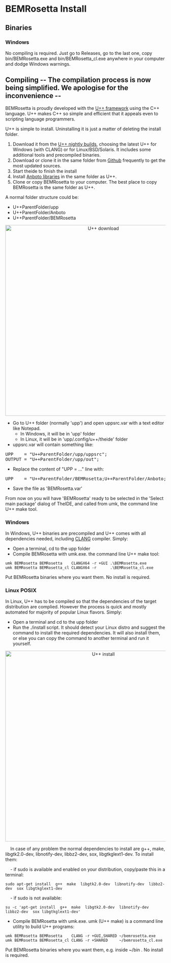 # BEMRosetta Install

## Binaries

### Windows
No compiling is required. Just go to Releases, go to the last one, copy bin/BEMRosetta.exe and bin/BEMRosetta_cl.exe anywhere in your computer and dodge Windows warnings. 

## Compiling -- The compilation process is now being simplified. We apologise for the inconvenience --

BEMRosetta is proudly developed with the [U++ framework](https://www.ultimatepp.org/) using the C++ language. U++ makes C++ so simple and efficient that it appeals even to scripting language programmers.

U++ is simple to install. Uninstalling it is just a matter of deleting the install folder. 
1. Download it from the [U++ nightly builds](https://www.ultimatepp.org/www$uppweb$download$en-us.html), choosing the latest U++ for Windows (with CLANG) or for Linux/BSD/Solaris. It includes some additional tools and precompiled binaries.
2. Download or clone it in the same folder from [Github](https://github.com/ultimatepp/ultimatepp) frequently to get the most updated sources.
3. Start theide to finish the install
4. Install [Anboto libraries](https://github.com/anboto/Anboto) in the same folder as U++.
5. Clone or copy BEMRosetta to your computer. The best place to copy BEMRosetta is the same folder as U++. 

A normal folder structure could be:
* U++ParentFolder/upp
* U++ParentFolder/Anboto
* U++ParentFolder/BEMRosetta

<p align="center"><img src="https://github.com/izabala123/BEMRosetta/blob/master/other/md%20resources/Download.png" width="600" title="U++ download"></p>

* Go to U++ folder (normally 'upp') and open uppsrc.var with a text editor like Notepad.
  * In Windows, it will be in 'upp' folder
  * In Linux, it will be in 'upp/.config/u++/theide' folder 
* uppsrc.var will contain something like:
<pre>
UPP    = "U++ParentFolder/upp/uppsrc";
OUTPUT = "U++ParentFolder/upp/out";
</pre>
* Replace the content of "UPP = ..." line with:
<pre>
UPP    = "U++ParentFolder/BEMRosetta;U++ParentFolder/Anboto;U++ParentFolder/upp/uppsrc;U++ParentFolder/upp/bazaar";
</pre>
* Save the file as 'BEMRosetta.var'

From now on you will have 'BEMRosetta' ready to be selected in the 'Select main package' dialog of TheIDE, and called from umk, the command line U++ make tool.

### Windows

In Windows, U++ binaries are precompiled and U++ comes with all dependencies needed, including [CLANG](https://clang.llvm.org/) compiler. Simply:
* Open a terminal, cd to the upp folder
* Compile BEMRosetta with umk.exe. the command line U++ make tool:
```
umk BEMRosetta BEMRosetta    CLANGX64 -r +GUI .\BEMRosetta.exe
umk BEMRosetta BEMRosetta_cl CLANGX64 -r      .\BEMRosetta_cl.exe
```
Put BEMRosetta binaries where you want them. No install is required.

### Linux POSIX 

In Linux, U++ has to be compiled so that the dependencies of the target distribution are complied. However the process is quick and mostly automated for majority of popular Linux flavors. Simply:
* Open a terminal and cd to the upp folder
* Run the ./install script. It should detect your Linux distro and suggest the command to install the required dependencies. It will also install them, or else you can copy the command to another terminal and run it yourself.
<p align="center"><img src="https://github.com/izabala123/BEMRosetta/blob/master/other/md%20resources/Install.png" width="600" title="U++ install"></p>
&nbsp;&nbsp;&nbsp;&nbsp;In case of any problem the normal dependencies to install are g++, make, libgtk2.0-dev, libnotify-dev, libbz2-dev, sox, libgtkglext1-dev. To install them:

&nbsp;&nbsp;&nbsp;&nbsp;- if sudo is available and enabled on your distribution, copy/paste this in a terminal:
```
sudo apt-get install  g++  make  libgtk2.0-dev  libnotify-dev  libbz2-dev  sox libgtkglext1-dev
```

&nbsp;&nbsp;&nbsp;&nbsp;- if sudo is not available:
```
su -c 'apt-get install  g++  make  libgtk2.0-dev  libnotify-dev  libbz2-dev  sox libgtkglext1-dev'
```

* Compile BEMRosetta with umk.exe. umk (U++ make) is a command line utility to build U++ programs:
```
umk BEMRosetta BEMRosetta    CLANG -r +GUI,SHARED ~/bemrosetta.exe
umk BEMRosetta BEMRosetta_cl CLANG -r +SHARED     ~/bemrosetta_cl.exe
```
Put BEMRosetta binaries where you want them, e.g. inside ~/bin . No install is required.
